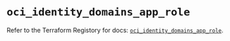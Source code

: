 # `oci_identity_domains_app_role`

Refer to the Terraform Registory for docs: [`oci_identity_domains_app_role`](https://registry.terraform.io/providers/oracle/oci/6.18.0/docs/resources/identity_domains_app_role).
